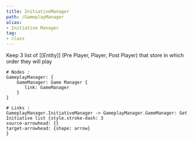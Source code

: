```yaml
---
title: InitiativeManager
path: /GameplayManager
alias: 
- Initiative Manager
tag: 
- class
---
```

Keep 3 list of [[Entity]] (Pre Player, Player, Post Player) that store in which order they will play  
```d2
# Nodes :
GameplayManager: {
    GameManager: Game Manager {
       link: GameManager
    }
}

# Links :
GameplayManager.InitiativeManager -> GameplayManager.GameManager: Get Initiative list {style.stroke-dash: 3
source-arrowhead: {}
target-arrowhead: {shape: arrow}
}

```